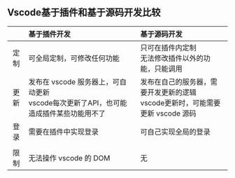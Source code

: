 ## Vscode基于插件和基于源码开发比较

|      | 基于插件开发                                                 | 基于源码开发                                                 |
| :--: | :----------------------------------------------------------- | :----------------------------------------------------------- |
| 定制 | 可全局定制，可修改任何功能                                   | 只可在插件内定制 <br>无法修改插件以外的功能，只能调用        |
| 更新 | 发布在 vscode 服务器上，可自动更新<br>vscode每次更新了API，也可能造成插件某些功能用不了 | 发布在自己的服务器，需要开发更新的逻辑<br>vscode更新时，可能需要更新 vscode 源码 |
| 登录 | 需要在插件中实现登录                                         | 可自己实现全局的登录                                         |
|      |                                                              |                                                              |
| 限制 | 无法操作 vscode 的 DOM                                       | 无                                                           |

